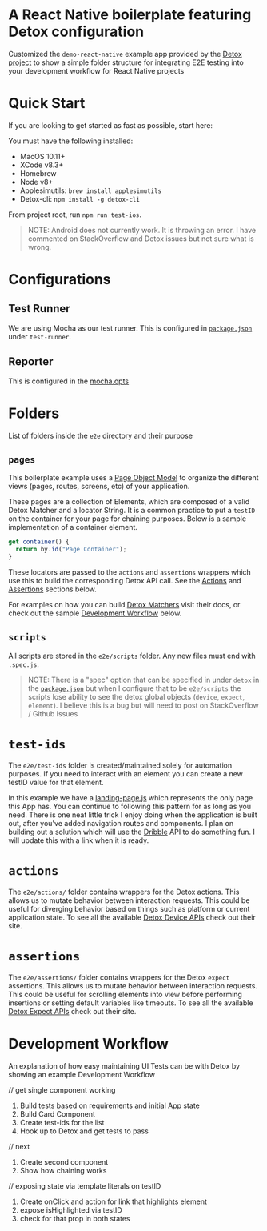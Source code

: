 # A React Native boilerplate featuring Detox configuration

Customized the `demo-react-native` example app provided by the [Detox project](https://github.com/wix/Detox/tree/master/examples/demo-react-native) to show a simple folder structure for integrating E2E testing into your development workflow for React Native projects

# Quick Start

If you are looking to get started as fast as possible, start here:

You must have the following installed:

- MacOS 10.11+
- XCode v8.3+
- Homebrew
- Node v8+
- Applesimutils: `brew install applesimutils`
- Detox-cli: `npm install -g detox-cli`

From project root, run `npm run test-ios`.

> NOTE: Android does not currently work. It is throwing an error. I have commented on StackOverflow and Detox issues but not sure what is wrong.

# Configurations

## Test Runner

We are using Mocha as our test runner. This is configured in [`package.json`](../package.json) under
`test-runner`.

## Reporter

This is configured in the [mocha.opts](./e2e/config/mocha.opts)

# Folders

List of folders inside the `e2e` directory and their purpose

## `pages`

This boilerplate example uses a [Page Object Model](https://medium.com/tech-tajawal/page-object-model-pom-design-pattern-f9588630800b) to organize the different views (pages, routes, screens, etc) of your application.

These pages are a collection of Elements, which are composed of a valid Detox Matcher and a locator String. It is a common practice to put a `testID` on the container for your page for chaining purposes. Below is a sample implementation of a container element.

```js
get container() {
  return by.id("Page Container");
}
```

These locators are passed to the `actions` and `assertions` wrappers which use this to build the corresponding Detox API call. See the [Actions](#Actions) and [Assertions](#Assertions) sections below.

For examples on how you can build [Detox Matchers](https://github.com/wix/Detox/blob/master/docs/APIRef.Matchers.md) visit their docs, or check out the sample [Development Workflow](#Development-Workflow) below.

## `scripts`

All scripts are stored in the `e2e/scripts` folder. Any new files
must end with `.spec.js`.

> NOTE: There is a "spec" option that can be specified in under `detox` in the [`package.json`](./package.json#detox) but when I configure that to be `e2e/scripts` the scripts lose ability to see the detox global objects (`device`, `expect`, `element`). I believe this is a bug but will need to post on StackOverflow / Github Issues

# `test-ids`

The `e2e/test-ids` folder is created/maintained solely for automation purposes.
If you need to interact with an element you can create a new testID value for that
element.

In this example we have a [landing-page.js](./e2e/test-ids/landing-page.js) which represents the only page this App has. You can continue to following this pattern for as long as you need. There is one neat little trick I enjoy doing when the application is built out, after you've added navigation routes and components. I plan on building out a solution which will use the [Dribble](http://developer.dribbble.com/v2/) API to do something fun. I will update this with a link when it is ready.

# `actions`

The `e2e/actions/` folder contains wrappers for the Detox actions. This allows us to mutate behavior between interaction requests. This could be useful for diverging behavior based on things such as platform or current application state. To see all the available [Detox Device APIs](https://github.com/wix/Detox/blob/master/docs/APIRef.DeviceObjectAPI.md) check out their site.

# `assertions`

The `e2e/assertions/` folder contains wrappers for the Detox `expect`
assertions. This allows us to mutate behavior between interaction requests. This could be useful for scrolling elements into view before performing insertions or setting default variables like timeouts. To see all the available [Detox Expect APIs](https://github.com/wix/Detox/blob/master/docs/APIRef.Expect.md) check out their site.

# Development Workflow

An explanation of how easy maintaining UI Tests can be with Detox by showing an example Development Workflow

// get single component working

1. Build tests based on requirements and initial App state
2. Build Card Component
3. Create test-ids for the list
4. Hook up to Detox and get tests to pass

// next

1. Create second component
2. Show how chaining works

// exposing state via template literals on testID

1. Create onClick and action for link that highlights element
2. expose isHighlighted via testID
3. check for that prop in both states
